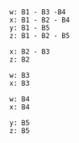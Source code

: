 ```
w: B1 - B3 -B4
x: B1 - B2 - B4
y: B1 - B5
z: B1 - B2 - B5
```

```
x: B2 - B3
z: B2
```

```
w: B3
x: B3
```

```
w: B4
x: B4
```

```
y: B5
z: B5
```

